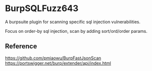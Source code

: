 # BurpSQLFuzz643
A burpsuite plugin for scanning specific sql injection vulnerabilities.

Focus on order-by sql injection, scan by adding sort/ord/order params.

## Reference
https://github.com/pmiaowu/BurpFastJsonScan
https://portswigger.net/burp/extender/api/index.html


